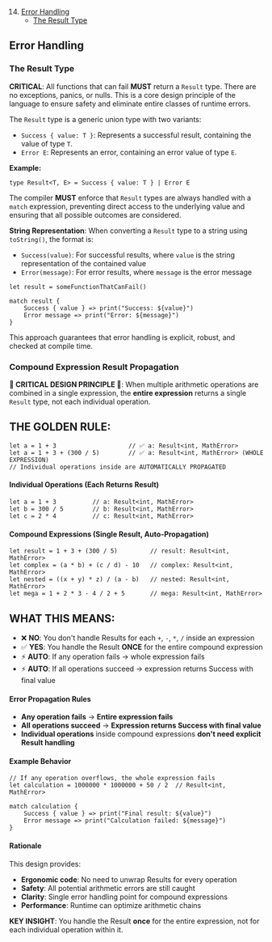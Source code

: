 14. [Error Handling](0015-ErrorHandling.md)
    - [The Result Type](#the-result-type)

## Error Handling
### The Result Type

**CRITICAL**: All functions that can fail **MUST** return a `Result` type. There are no exceptions, panics, or nulls. This is a core design principle of the language to ensure safety and eliminate entire classes of runtime errors.

The `Result` type is a generic union type with two variants:

- `Success { value: T }`: Represents a successful result, containing the value of type `T`.
- `Error E`: Represents an error, containing an error value of type `E`.

**Example:**
```osprey
type Result<T, E> = Success { value: T } | Error E
```

The compiler **MUST** enforce that `Result` types are always handled with a `match` expression, preventing direct access to the underlying value and ensuring that all possible outcomes are considered.

**String Representation**: When converting a `Result` type to a string using `toString()`, the format is:
- `Success(value)`: For successful results, where `value` is the string representation of the contained value
- `Error(message)`: For error results, where `message` is the error message

```osprey
let result = someFunctionThatCanFail()

match result {
    Success { value } => print("Success: ${value}")
    Error message => print("Error: ${message}")
}
```

This approach guarantees that error handling is explicit, robust, and checked at compile time.

### Compound Expression Result Propagation

**🚨 CRITICAL DESIGN PRINCIPLE 🚨**: When multiple arithmetic operations are combined in a single expression, the **entire expression** returns a single `Result` type, not each individual operation.

## **THE GOLDEN RULE:**
```osprey
let a = 1 + 3                    // ✅ a: Result<int, MathError>
let a = 1 + 3 + (300 / 5)        // ✅ a: Result<int, MathError> (WHOLE EXPRESSION)
// Individual operations inside are AUTOMATICALLY PROPAGATED
```

#### Individual Operations (Each Returns Result)
```osprey
let a = 1 + 3          // a: Result<int, MathError>
let b = 300 / 5        // b: Result<int, MathError>
let c = 2 * 4          // c: Result<int, MathError>
```

#### Compound Expressions (Single Result, Auto-Propagation)
```osprey
let result = 1 + 3 + (300 / 5)         // result: Result<int, MathError>
let complex = (a * b) + (c / d) - 10   // complex: Result<int, MathError>
let nested = ((x + y) * z) / (a - b)   // nested: Result<int, MathError>
let mega = 1 + 2 * 3 - 4 / 2 + 5       // mega: Result<int, MathError>
```

## **WHAT THIS MEANS:**
- ❌ **NO**: You don't handle Results for each `+`, `-`, `*`, `/` inside an expression
- ✅ **YES**: You handle the Result **ONCE** for the entire compound expression
- ⚡ **AUTO**: If any operation fails → whole expression fails
- ⚡ **AUTO**: If all operations succeed → expression returns Success with final value

#### Error Propagation Rules
- **Any operation fails** → **Entire expression fails**
- **All operations succeed** → **Expression returns Success with final value**
- **Individual operations** inside compound expressions **don't need explicit Result handling**

#### Example Behavior
```osprey
// If any operation overflows, the whole expression fails
let calculation = 1000000 * 1000000 + 50 / 2  // Result<int, MathError>

match calculation {
    Success { value } => print("Final result: ${value}")
    Error message => print("Calculation failed: ${message}")
}
```

#### Rationale
This design provides:
- **Ergonomic code**: No need to unwrap Results for every operation
- **Safety**: All potential arithmetic errors are still caught
- **Clarity**: Single error handling point for compound expressions
- **Performance**: Runtime can optimize arithmetic chains

**KEY INSIGHT**: You handle the Result **once** for the entire expression, not for each individual operation within it.